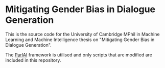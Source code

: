 # Mitigating Gender Bias in Dialogue Generation
This is the source code for the University of Cambridge MPhil in Machine Learning and Machine Intelligence thesis on "Mitigating Gender Bias in Dialogue Generation". 

The [ParlAI](https://github.com/facebookresearch/ParlAI) framework is utilised and only scripts that are modified are included in this repository.
